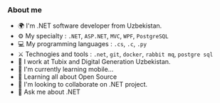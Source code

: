 ###  About me
- 🌍 I'm .NET software developer from Uzbekistan.
- ⚙️ My specialty : `.NET`, `ASP.NET`, `MVC`, `WPF`, `PostgreSQL`
- 💻 My programming languages : `.cs`, `.c`, `.py`
- ⚔️ Technogies and tools : `.net`, `git`, `docker`, `rabbit mq`, `postgre sql`
- 🔭 I work at Tubix and Digital Generation Uzbekistan.
- 🌱 I'm currently learning mobile...
- 🌱 Learning all about Open Source
- 👯 I'm looking to collaborate on .NET project.
- 💬 Ask me about .NET
<!--
**jumanboyev/jumanboyev** is a ✨ _special_ ✨ repository because its `README.md` (this file) appears on your GitHub profile.

Here are some ideas to get you started:

- 🔭 I’m currently working on ...
- 🌱 I’m currently learning ...
- 👯 I’m looking to collaborate on ...
- 🤔 I’m looking for help with ...
- 💬 Ask me about ...
- 📫 How to reach me: ...
- 😄 Pronouns: ...
- ⚡ Fun fact: ...
-->
